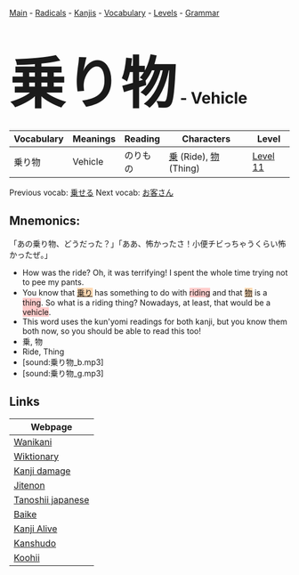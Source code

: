 <style> bigfont {font-size: 100px}</style>
[Main](../README.md) -
[Radicals](../radicals.md) -
[Kanjis](../kanjis.md) -
[Vocabulary](../vocabulary.md) -
[Levels](../levels.md) -
[Grammar](../grammar.md)
# <bigfont> 乗り物</bigfont> - Vehicle 

| Vocabulary | Meanings | Reading | Characters | Level |
| --- | --- | --- | --- | --- |
| 乗り物 | Vehicle | のりもの |  [乗](../kanjis/乗.md) (Ride), [物](../kanjis/物.md) (Thing) | [Level 11](../levels/wk_level11.md) |

Previous vocab: [乗せる](乗せる.md) Next vocab: [お客さん](お客さん.md) 

## Mnemonics:
「あの乗り物、どうだった？」「ああ、怖かったさ！小便チビっちゃうくらい怖かったぜ。」
* How was the ride? Oh, it was terrifying! I spent the whole time trying not to pee my pants.
* You know that <span style="background-color:#fed8b1"> [乗り](https://jisho.org/search/乗り)</span> has something to do with <span style="background-color:#ffcccb"> riding</span> and that <span style="background-color:#fed8b1"> [物](https://jisho.org/search/物)</span> is a <span style="background-color:#ffcccb"> thing</span>. So what is a riding thing? Nowadays, at least, that would be a <span style="background-color:#ffcccb"> vehicle</span>.
* This word uses the kun'yomi readings for both kanji, but you know them both now, so you should be able to read this too!
* 乗, 物
* Ride, Thing
* [sound:乗り物_b.mp3]
* [sound:乗り物_g.mp3]


## Links 

| Webpage |
| --- |
| [Wanikani          ](https://www.wanikani.com/kanji/乗り物) |
| [Wiktionary        ](https://en.wiktionary.org/wiki/乗り物) |
| [Kanji damage      ](http://www.kanjidamage.com/kanji/search?utf8=✓&q=乗り物) |
| [Jitenon           ](https://jitenon.com/kanji/乗り物) |
| [Tanoshii japanese ](https://www.tanoshiijapanese.com/dictionary/kanji.cfm?k=乗り物) |
| [Baike             ](https://baike.baidu.com/item/乗り物) |
| [Kanji Alive       ](https://app.kanjialive.com/乗り物) |
| [Kanshudo          ](https://www.kanshudo.com/searchmn?q=乗り物) |
| [Koohii            ](https://kanji.koohii.com/study/kanji/乗り物) |
